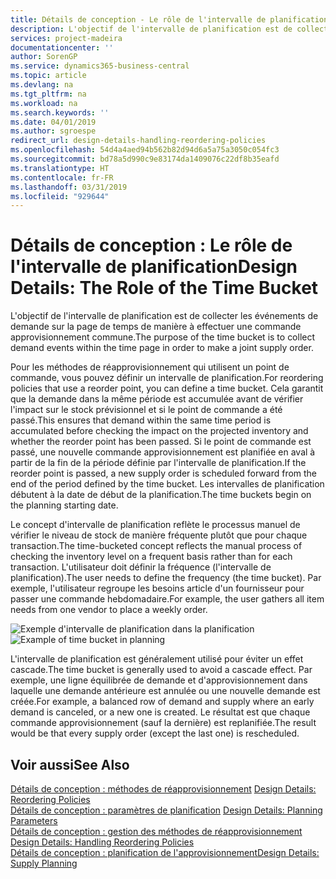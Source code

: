 ```yaml
---
title: Détails de conception - Le rôle de l'intervalle de planification | Microsoft Docs
description: L'objectif de l'intervalle de planification est de collecter les événements de demande sur la page de temps de manière à effectuer une commande approvisionnement commune.
services: project-madeira
documentationcenter: ''
author: SorenGP
ms.service: dynamics365-business-central
ms.topic: article
ms.devlang: na
ms.tgt_pltfrm: na
ms.workload: na
ms.search.keywords: ''
ms.date: 04/01/2019
ms.author: sgroespe
redirect_url: design-details-handling-reordering-policies
ms.openlocfilehash: 54d4a4aed94b562b82d94d6a5a75a3050c054fc3
ms.sourcegitcommit: bd78a5d990c9e83174da1409076c22df8b35eafd
ms.translationtype: HT
ms.contentlocale: fr-FR
ms.lasthandoff: 03/31/2019
ms.locfileid: "929644"
---
```

# <a name="design-details-the-role-of-the-time-bucket"></a><span data-ttu-id="acae7-103">Détails de conception : Le rôle de l'intervalle de planification</span><span class="sxs-lookup"><span data-stu-id="acae7-103">Design Details: The Role of the Time Bucket</span></span>
<span data-ttu-id="acae7-104">L'objectif de l'intervalle de planification est de collecter les événements de demande sur la page de temps de manière à effectuer une commande approvisionnement commune.</span><span class="sxs-lookup"><span data-stu-id="acae7-104">The purpose of the time bucket is to collect demand events within the time page in order to make a joint supply order.</span></span>  

 <span data-ttu-id="acae7-105">Pour les méthodes de réapprovisionnement qui utilisent un point de commande, vous pouvez définir un intervalle de planification.</span><span class="sxs-lookup"><span data-stu-id="acae7-105">For reordering policies that use a reorder point, you can define a time bucket.</span></span> <span data-ttu-id="acae7-106">Cela garantit que la demande dans la même période est accumulée avant de vérifier l'impact sur le stock prévisionnel et si le point de commande a été passé.</span><span class="sxs-lookup"><span data-stu-id="acae7-106">This ensures that demand within the same time period is accumulated before checking the impact on the projected inventory and whether the reorder point has been passed.</span></span> <span data-ttu-id="acae7-107">Si le point de commande est passé, une nouvelle commande approvisionnement est planifiée en aval à partir de la fin de la période définie par l'intervalle de planification.</span><span class="sxs-lookup"><span data-stu-id="acae7-107">If the reorder point is passed, a new supply order is scheduled forward from the end of the period defined by the time bucket.</span></span> <span data-ttu-id="acae7-108">Les intervalles de planification débutent à la date de début de la planification.</span><span class="sxs-lookup"><span data-stu-id="acae7-108">The time buckets begin on the planning starting date.</span></span>  

 <span data-ttu-id="acae7-109">Le concept d'intervalle de planification reflète le processus manuel de vérifier le niveau de stock de manière fréquente plutôt que pour chaque transaction.</span><span class="sxs-lookup"><span data-stu-id="acae7-109">The time-bucketed concept reflects the manual process of checking the inventory level on a frequent basis rather than for each transaction.</span></span> <span data-ttu-id="acae7-110">L'utilisateur doit définir la fréquence (l'intervalle de planification).</span><span class="sxs-lookup"><span data-stu-id="acae7-110">The user needs to define the frequency (the time bucket).</span></span> <span data-ttu-id="acae7-111">Par exemple, l'utilisateur regroupe les besoins article d'un fournisseur pour passer une commande hebdomadaire.</span><span class="sxs-lookup"><span data-stu-id="acae7-111">For example, the user gathers all item needs from one vendor to place a weekly order.</span></span>  

 <span data-ttu-id="acae7-112">![Exemple d'intervalle de planification dans la planification](media/nav_app_supply_planning_2_reorder_cycle.png "Exemple d'intervalle de planification dans la planification")</span><span class="sxs-lookup"><span data-stu-id="acae7-112">![Example of time bucket in planning](media/nav_app_supply_planning_2_reorder_cycle.png "Example of time bucket in planning")</span></span>  

 <span data-ttu-id="acae7-113">L'intervalle de planification est généralement utilisé pour éviter un effet cascade.</span><span class="sxs-lookup"><span data-stu-id="acae7-113">The time bucket is generally used to avoid a cascade effect.</span></span> <span data-ttu-id="acae7-114">Par exemple, une ligne équilibrée de demande et d'approvisionnement dans laquelle une demande antérieure est annulée ou une nouvelle demande est créée.</span><span class="sxs-lookup"><span data-stu-id="acae7-114">For example, a balanced row of demand and supply where an early demand is canceled, or a new one is created.</span></span> <span data-ttu-id="acae7-115">Le résultat est que chaque commande approvisionnement (sauf la dernière) est replanifiée.</span><span class="sxs-lookup"><span data-stu-id="acae7-115">The result would be that every supply order (except the last one) is rescheduled.</span></span>  

## <a name="see-also"></a><span data-ttu-id="acae7-116">Voir aussi</span><span class="sxs-lookup"><span data-stu-id="acae7-116">See Also</span></span>  
 <span data-ttu-id="acae7-117">[Détails de conception : méthodes de réapprovisionnement](design-details-reordering-policies.md) </span><span class="sxs-lookup"><span data-stu-id="acae7-117">[Design Details: Reordering Policies](design-details-reordering-policies.md) </span></span>  
 <span data-ttu-id="acae7-118">[Détails de conception : paramètres de planification](design-details-planning-parameters.md) </span><span class="sxs-lookup"><span data-stu-id="acae7-118">[Design Details: Planning Parameters](design-details-planning-parameters.md) </span></span>  
 <span data-ttu-id="acae7-119">[Détails de conception : gestion des méthodes de réapprovisionnement](design-details-handling-reordering-policies.md) </span><span class="sxs-lookup"><span data-stu-id="acae7-119">[Design Details: Handling Reordering Policies](design-details-handling-reordering-policies.md) </span></span>  
 [<span data-ttu-id="acae7-120">Détails de conception : planification de l'approvisionnement</span><span class="sxs-lookup"><span data-stu-id="acae7-120">Design Details: Supply Planning</span></span>](design-details-supply-planning.md)
